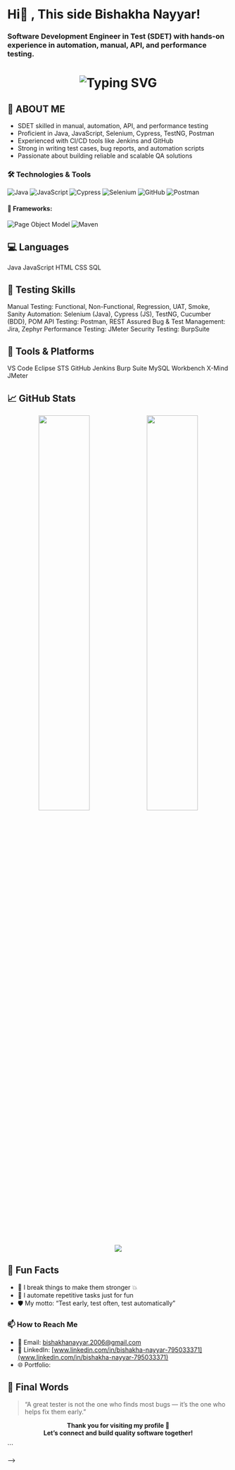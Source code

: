 # Hi👋 , This side Bishakha Nayyar!
### Software Development Engineer in Test (SDET) with hands-on experience in automation, manual, API, and performance testing.
<!-- Blinking Headline with Typing Effect using shields.io + GIF -->
<h1 align="center">
  <img src="https://readme-typing-svg.herokuapp.com?font=Fira+Code&size=28&pause=1000&color=FF61A6&center=true&vCenter=true&width=435&lines=CYPRESS+TESTNG+SELENIUM+%7C;MANUAL+AUTOMATION+TESTNG;Always+Learning++%F0%9F%93%9A" alt="Typing SVG" />
</h1>


## 💬 ABOUT ME
   * SDET skilled in manual, automation, API, and performance testing
   * Proficient in Java, JavaScript, Selenium, Cypress, TestNG, Postman
   * Experienced with CI/CD tools like Jenkins and GitHub 
   * Strong in writing test cases, bug reports, and automation scripts
   * Passionate about building reliable and scalable QA solutions
### 🛠️ Technologies & Tools

![Java](https://img.shields.io/badge/Java-ED8B00?style=for-the-badge&logo=java&logoColor=white)
![JavaScript](https://img.shields.io/badge/JavaScript-F0DB4F?style=for-the-badge&logo=javascript&logoColor=black)
![Cypress](https://img.shields.io/badge/Cypress-17202C?style=for-the-badge&logo=cypress&logoColor=white)
![Selenium](https://img.shields.io/badge/Selenium-43B02A?style=for-the-badge&logo=selenium&logoColor=white)
![GitHub](https://img.shields.io/badge/GitHub-100000?style=for-the-badge&logo=github&logoColor=white)
![Postman](https://img.shields.io/badge/Postman-FF6C37?style=for-the-badge&logo=postman&logoColor=white)


#### 🧩 Frameworks:
![Page Object Model](https://img.shields.io/badge/Page_Object_Model-%234285F4?style=for-the-badge)
![Maven](https://img.shields.io/badge/Maven-C71A36?style=for-the-badge&logo=apachemaven)



## 💻 Languages
Java JavaScript HTML CSS SQL

## 🧪 Testing Skills
Manual Testing: Functional, Non-Functional, Regression, UAT, Smoke, Sanity
Automation: Selenium (Java), Cypress (JS), TestNG, Cucumber (BDD), POM
API Testing: Postman, REST Assured
Bug & Test Management: Jira, Zephyr
Performance Testing: JMeter
Security Testing: BurpSuite


## 🧰 Tools & Platforms
VS Code Eclipse STS GitHub Jenkins Burp Suite MySQL Workbench X-Mind JMeter

## 📈 GitHub Stats

<p align="center">
  <img src="https://github-readme-stats.vercel.app/api?username=bishakha-nayyar&show_icons=true&theme=dracula" width="48%" />
  <img src="https://github-readme-streak-stats.herokuapp.com/?user=bishakha-nayyar&theme=dracula" width="48%" />
</p>

<p align="center">
  <img src="https://github-readme-stats.vercel.app/api/top-langs/?username=bishakha-nayyar&layout=compact&theme=dracula" />
</p>

## 🎉 Fun Facts

- 🎯 I break things to make them stronger 💥
- 🧠 I automate repetitive tasks just for fun
- 🛡️ My motto: “Test early, test often, test automatically”


### 📫 How to Reach Me

- 📧 Email: [bishakhanayyar.2006@gmail.com](mailto:bishakhanayyar.2006@gmail.com)
- 💼 LinkedIn: [www.linkedin.com/in/bishakha-nayyar-795033371](www.linkedin.com/in/bishakha-nayyar-795033371)
- 🌐 Portfolio: 


## 🧾 Final Words
> “A great tester is not the one who finds most bugs — it’s the one who helps fix them early.”
<p align="center"> <b>Thank you for visiting my profile 🙌<br>Let’s connect and build quality software together!</b> </p> ```

-->
